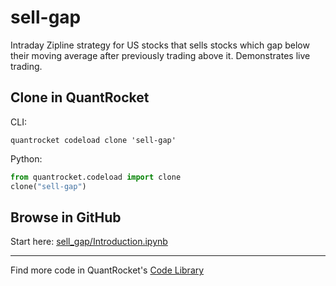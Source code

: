 # sell-gap

Intraday Zipline strategy for US stocks that sells stocks which gap below their moving average after previously trading above it. Demonstrates live trading.

## Clone in QuantRocket

CLI:

```shell
quantrocket codeload clone 'sell-gap'
```

Python:

```python
from quantrocket.codeload import clone
clone("sell-gap")
```

## Browse in GitHub

Start here: [sell_gap/Introduction.ipynb](sell_gap/Introduction.ipynb)

***

Find more code in QuantRocket's [Code Library](https://www.quantrocket.com/code/)
